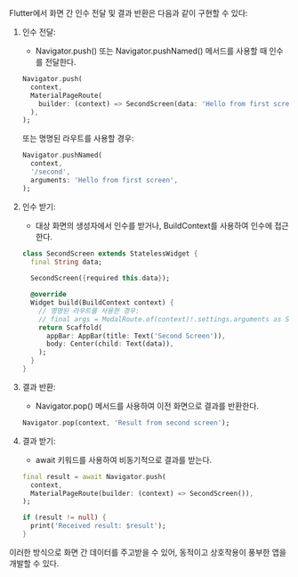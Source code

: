 Flutter에서 화면 간 인수 전달 및 결과 반환은 다음과 같이 구현할 수 있다:

1. 인수 전달:
   - Navigator.push() 또는 Navigator.pushNamed() 메서드를 사용할 때 인수를 전달한다.

   ```dart
   Navigator.push(
     context,
     MaterialPageRoute(
       builder: (context) => SecondScreen(data: 'Hello from first screen'),
     ),
   );
   ```

   또는 명명된 라우트를 사용할 경우:

   ```dart
   Navigator.pushNamed(
     context,
     '/second',
     arguments: 'Hello from first screen',
   );
   ```

2. 인수 받기:
   - 대상 화면의 생성자에서 인수를 받거나, BuildContext를 사용하여 인수에 접근한다.

   ```dart
   class SecondScreen extends StatelessWidget {
     final String data;
     
     SecondScreen({required this.data});

     @override
     Widget build(BuildContext context) {
       // 명명된 라우트를 사용한 경우:
       // final args = ModalRoute.of(context)!.settings.arguments as String;
       return Scaffold(
         appBar: AppBar(title: Text('Second Screen')),
         body: Center(child: Text(data)),
       );
     }
   }
   ```

3. 결과 반환:
   - Navigator.pop() 메서드를 사용하여 이전 화면으로 결과를 반환한다.

   ```dart
   Navigator.pop(context, 'Result from second screen');
   ```

4. 결과 받기:
   - await 키워드를 사용하여 비동기적으로 결과를 받는다.

   ```dart
   final result = await Navigator.push(
     context,
     MaterialPageRoute(builder: (context) => SecondScreen()),
   );

   if (result != null) {
     print('Received result: $result');
   }
   ```

이러한 방식으로 화면 간 데이터를 주고받을 수 있어, 동적이고 상호작용이 풍부한 앱을 개발할 수 있다.